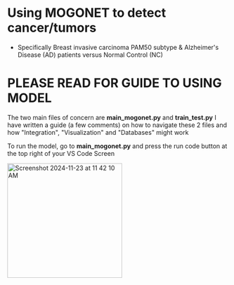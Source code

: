 # Using MOGONET to detect cancer/tumors
- Specifically Breast invasive carcinoma PAM50 subtype & Alzheimer's Disease (AD) patients versus Normal Control (NC)


# PLEASE READ FOR GUIDE TO USING MODEL

The two main files of concern are **main_mogonet.py** and **train_test.py**
I have written a guide (a few comments) on how to navigate these 2 files and how "Integration", "Visualization" and "Databases" might work

To run the model, go to **main_mogonet.py** and press the run code button at the top right of your VS Code Screen

<img width="261" alt="Screenshot 2024-11-23 at 11 42 10 AM" src="https://github.com/user-attachments/assets/3752cf34-b60e-4559-86dc-88652160b44a">
